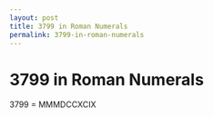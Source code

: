 ```yaml
---
layout: post
title: 3799 in Roman Numerals
permalink: 3799-in-roman-numerals
---
```


# 3799 in Roman Numerals

3799 = MMMDCCXCIX
